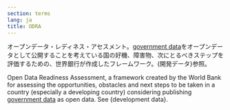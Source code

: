 ```yaml
---
section: terms
lang: ja
title: ODRA
---
```


オープンデータ・レディネス・アセスメント。[government data](/glossary/ja/terms/government-data/)をオープンデータとして公開することを考えている国の好機、障害物、次にとるべきステップを評価するための、世界銀行が作成したフレームワーク。{開発データ}参照。

Open Data Readiness Assessment, a framework created by the World Bank for assessing the opportunities, obstacles and next steps to be taken in a country (especially a developing country) considering publishing [government data](/glossary/en/terms/government-data/) as open data. See {development data}.
